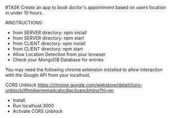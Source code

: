 #TASK
Create an app to book doctor's appointment based on users location in under 10 hours.


#INSTRUCTIONS:
 
  -  from SERVER directory: npm install 
  -  from SERVER directory: npm start
  -  from CLIENT directory: npm install
  -  from CLIENT directory: npm start 
  -  Allow Location Detection from your browser
  -  Check your MongoDB Database for entries


You may need the following chrome extension installed to allow interaction with the Google API from your localhost.

CORS Unblock
https://chrome.google.com/webstore/detail/cors-unblock/lfhmikememgdcahcdlaciloancbhjino?hl=en

- Install
- Run localhost:3000
- Activate CORS Unblock
